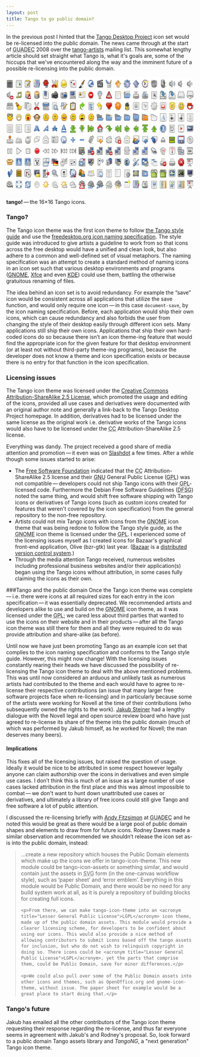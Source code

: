 ```yaml
---
layout: post
title: Tango to go public domain?
---
```

In the previous post I hinted that the <a href="http://tango.freedesktop.org" title="Tango Desktop Project homepage">Tango Desktop Project</a> icon set would be re-licensed into the public domain. The news came through at the start of <acronym title="GNOME Users&rsquo; and developers&rsquo; Europe conference">GUADEC</acronym> 2008 over the <a href="http://lists.freedesktop.org/mailman/listinfo/tango-artists" title="Tango Artists mailing list info page on freedesktop.org">tango-artists</a> mailing list. This somewhat lengthy article should set straight what Tango is, what it's goals are, some of the hiccups that we've encountered along the way and the imminent future of a possible re-licensing into the public domain.

<img src="/files/images/tango-example-16x.png" alt="Example of the Tango icon set 16&times;16 versions" title="Example of the Tango icon set 16&times;16 versions" width="624" height="310" />

<p class="caption"><strong>tango!</strong>&thinsp;&mdash;&thinsp;the 16&times;16 Tango icons.</p>

### Tango?
The Tango icon theme was the first icon theme to follow <a href="http://tango.freedesktop.org/Tango_Icon_Theme_Guidelines" title="Tango icon style guide on the Tango Desktop Project homepage">the Tango style guide</a> and use the <a href="http://standards.freedesktop.org/icon-theme-spec/icon-theme-spec-latest.html" title="freedesktop.org icon naming specification">freedesktop.org icon naming specification</a>. The style guide was introduced to give artists a guideline to work from so that icons across the free desktop would have a unified and clean look, but also adhere to a common and well-defined set of visual metaphors. The naming specification was an attempt to create a standard method of naming icons in an icon set such that various desktop environments and programs (<a href="http://en.wikipedia.org/wiki/GNOME" title="Wikipedia: GNOME"><acronym title="GNU Network Object Model Environment">GNOME</acronym></a>, <a href="http://en.wikipedia.org/wiki/XFCE" title="Wikipedia: Xfce">Xfce</a> and even <a href="http://en.wikipedia.org/wiki/KDE" title="Wikipedia: KDE"><acronym title="K Desktop Environment">KDE</acronym></a>) could use them, battling the otherwise gratuitous renaming of files.

<p class="note">The idea behind an icon set is to avoid redundancy. For example the &ldquo;save&rdquo; icon would be consistent across all applications that utilize the save function, and would only require one icon&thinsp;&mdash;&thinsp;in this case <code>document-save</code>, by the icon naming specification. Before, each application would ship their own icons, which can cause redundancy and also forbids the user from changing the style of their desktop easily through different icon sets. Many applications still ship their own icons. <span class="sidenote">Applications that ship their own hard-coded icons do so because there isn&rsquo;t an icon theme-ing feature that would find the appropriate icon for the given feature for that desktop environment (or at least not without third-party theme-ing programs), because the developer does not know a theme and icon specification exists or because there is no entry for that function in the icon specification.</span></p>

### Licensing issues
The Tango icon theme was licensed under the <a about="tango.freedesktop.org" rel="license" href="http://creativecommons.org/licenses/by-sa/2.5/" title="License page for the Creative Commons Attribution-ShareAlike 2.5 License on CreativeCommons.org">Creative Commons Attribution-ShareAlike 2.5 License</a>, which promoted the usage and editing of the icons, provided all use cases and derivatives were documented with an original author note and generally a link-back to the Tango Desktop Project homepage. In addition, derivatives had to be licensed under the same license as the original work i.e. derivative works of the Tango icons would also have to be licensed under the <acronym title="Creative Commons">CC</acronym> Attribution-ShareAlike 2.5 license.

Everything was dandy. The project received a good share of media attention and promotion&thinsp;&mdash;&thinsp;it even was on <a href="http://slashdot.org" title="Slashdot technology news homepage">Slashdot</a> a few times. After a while though some issues started to arise:

* The <a href="http://www.fsf.org/" title="Free Software Foundation homepage">Free Software Foundation</a> indicated that the <acronym title="Creative Commons">CC</acronym> Attribution-ShareAlike 2.5 license and their <acronym title="GNU is Not UNIX">GNU</acronym> General Public License (<acronym title="General Public License">GPL</acronym>) was not compatible&thinsp;&mdash;&thinsp;developers could not ship Tango icons with their <acronym title="General Public License">GPL</acronym>-licensed code. Furthermore the Debian Free Software Guidelines (<acronym title="Debian Free Software Guidelines">DFSG</acronym>) noted the same thing, and would shift free software shipping with Tango icons or derivatives of Tango icons (such as custom icons created for features that weren't covered by the icon specification) from the general repository to the non-free repository.
* Artists could not mix Tango icons with icons from the <acronym title="GNU Network Object Model Environment">GNOME</acronym> icon theme that was being redone to follow the Tango style guide, as the <acronym title="GNU Network Object Model Environment">GNOME</acronym> icon theme is licensed under the <acronym title="General Public License">GPL</acronym>. I experienced some of the licensing issues myself as I created icons for Bazaar's graphical front-end application, Olive (bzr-gtk) last year. (<a href="http://en.wikipedia.org/wiki/Bazaar_(software)" title="Bazaar project homepage">Bazaar</a> is a <a href="http://en.wikipedia.org/wiki/Revision_control#Distributed_revision_control" title="Wikipedia: distributed version control systems">distributed version control system</a>.)
* Through the media attention Tango received, numerous websites including professional business websites and/or their application(s) began using the Tango icons without attribution, in some cases fully claiming the icons as their own.

###Tango and the public domain
Once the Tango icon theme was complete&thinsp;&mdash;&thinsp;i.e. there were icons at all required sizes for each entry in the icon specification&thinsp;&mdash;&thinsp;it was essentially deprecated. We recommended artists and developers alike to use and build on the <acronym title="GNU Network Object Model Environment">GNOME</acronym> icon theme, as it was licensed under the <acronym title="General Public License">GPL</acronym>; we cared less about third parties that wanted to use the icons on their website and in their products&thinsp;&mdash;&thinsp;after all the Tango icon theme was still there for them and all they were required to do was provide attribution and share-alike (as before).

Until now we have just been promoting Tango as an example icon set that complies to the icon naming specification and conforms to the Tango style guide. However, this might now change! With the licensing issues constantly rearing their heads we have discussed the possibility of re-licensing the Tango icon theme to deal with the above mentioned problems. This was until now considered an arduous and unlikely task as numerous artists had contributed to the theme and each would have to agree to re-license their respective contributions (an issue that many larger free software projects face when re-licensing) and in particularly because some of the artists were working for Novell at the time of their contributions (who subsequently owned the rights to the work). <a href="http://jimmac.musichall.cz/" title="Jakub Steiner’s personal website">Jakub Steiner</a> had a lengthy dialogue with the Novell legal and open source review board who have just agreed to re-license its share of the theme into the public domain (much of which was performed by Jakub himself, as he worked for Novell; the man deserves many beers).

#### Implications
This fixes all of the licensing issues, but raised the question of usage. Ideally it would be nice to be attributed in some respect however legally anyone can claim authorship over the icons in derivatives and even simple use cases. I don’t think this is much of an issue as a large number of use cases lacked attribution in the first place and this was almost impossible to combat&thinsp;&mdash;&thinsp;we don't want to hunt down unattributed use cases or derivatives, and ultimately a library of free icons could still give Tango and free software a lot of public attention.

I discussed the re-licensing briefly with <a href="http://andy.brisgeek.com/" title="Andy Fitzsimon’s personal blog">Andy Fitzsimon</a> at <acronym title="GNOME users’ and developer’s Europe conference">GUADEC</acronym> and he noted this would be great as there would be a large pool of public domain shapes and elements to draw from for future icons. Rodney Dawes made a similar observation and recommended we shouldn’t release the icon set as-is into the public domain, instead:

<blockquote cite="Rodney Dawes">
    <p>&hellip;create a new repository which houses the Public Domain elements which make up the icons we offer in tango-icon-theme. This new module could be tango-icon-assets or something similar, and would contain just the assets in <acronym title="Scalable Vector Graphic">SVG</acronym> form (in the one-canvas workflow style), such as &lsquo;paper sheet&rsquo; and &lsquo;error emblem&rsquo;. Everything in this module would be Public Domain, and there would be no need for any build system work at all, as it is purely a repository of building blocks for creating full icons.</p>

    <p>From there, we can make tango-icon-theme into an <acronym title="Lesser General Public License">LGPL</acronym> icon theme, made up of the public domain assets. This module would provide a clearer licensing scheme, for developers to be confident about using our icons. This would also provide a nice method of allowing contributors to submit icons based off the tango assets for inclusion, but who do not wish to relinquish copyright in doing so. There icons could be <acronym title="Lesser General Public License">LGPL</acronym>, yet the parts that comprise them, could be Public Domain, save for minor differences.</p>

    <p>We could also pull over some of the Public Domain assets into other icons and themes, such as OpenOffice.org and gnome-icon-theme, without issue. The paper sheet for example would be a great place to start doing that.</p>
</blockquote>

### Tango's future
Jakub has emailed all the other contributors of the Tango icon theme requesting their response regarding the re-license, and thus far everyone seems in agreement with Jakub's and Rodney's proposal. So, look forward to a public domain Tango assets library and <em>TangoNG</em>, a "next generation" Tango icon theme.